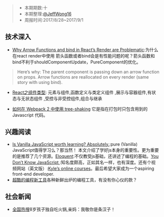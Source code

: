 
> - 本期期数:十  
> - 本期整理:[@JeffWong16](https://github.com/JeffWong16)
> - 周报时间:2017/8/28~2017/9/1 



## 技术深入

- [Why Arrow Functions and bind in React’s Render are Problematic](https://medium.freecodecamp.org/why-arrow-functions-and-bind-in-reacts-render-are-problematic-f1c08b060e36):为什么在react render中使用 箭头函数或者bind会是有性能问题的呢？箭头函数和 bind不利于shouldComponentUpdate，PureComponent的优化。
>Here’s why: The parent component is passing down an arrow function on props. Arrow functions are reallocated on every render (same story with using bind).

- [React之组件类型](https://mp.weixin.qq.com/s/U4REXWqmVa-XgyR1_fUf7A): 元素与组件,函数定义与类定义组件 ,展示与容器组件,有状态与无状态组件 ,受控与非受控组件,组合与继承

- [如何在 Webpack 2 中使用 tree-shaking](http://mp.weixin.qq.com/s/Zi1xnMJp-iRLa-3L-aiVpA) 它是指在打包时只包含用到的 Javascript 代码。 

## 兴趣阅读

- [Is Vanilla JavaScript worth learning? Absolutely.](https://medium.freecodecamp.org/is-vanilla-javascript-worth-learning-absolutely-c2c67140ac34):pure (Vanilla) JavaScript值得学习么？那当然！ 本文介绍了学好js本身的重要性。更为重要的是推荐了几个资源。[Eloquent](http://eloquentjavascript.net/):不仅教受js基础，还讲述了编程的基础。[You Don’t Know JavaScript ](https://github.com/getify/You-Dont-Know-JS):知名度颇高，正如其名一样，也有深度。还有个视频网站（英文版）:[Kyle’s online courses](https://frontendmasters.com/kyle-simpson/)。最后希望大家成为一个aspiring front-end developer.
- [超酷的编程新工具](https://www.oschina.net/translate/11-cool-new-coding-tools-to-know)各种新鲜出炉的编程工具，有没有你心仪的款？

## 社会新闻
- [全国热搜](http://it.chinabyte.com/yyfsj/481/14270981.shtml)8岁孩子独自吃火锅,亲妈：我敬你是条汉子！
